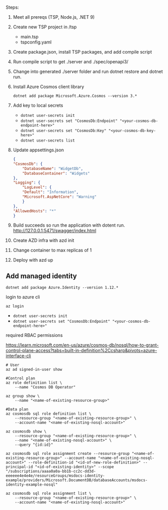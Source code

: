 Steps:

1. Meet all prereqs (TSP, Node.js, .NET 9)
1. Create new TSP project in /tsp
    * main.tsp
    * tspconfig.yaml
1. Create package.json, install TSP packages, and add compile script
1. Run compile script to get ./server and ./spec/openapi3/
1. Change into generated ./server folder and run dotnet restore and dotnet run.
1. Install Azure Cosmos client library

    ```
    dotnet add package Microsoft.Azure.Cosmos --version 3.*
    ```

1. Add key to local secrets

    * `dotnet user-secrets init`
    * `dotnet user-secrets set "CosmosDb:Endpoint" "<your-cosmos-db-endpoint-here>"`
    * `dotnet user-secrets set "CosmosDb:Key" "<your-cosmos-db-key-here>"`
    * `dotnet user-secrets list`

1. Update appsettings.json

    ```json
    {
    "CosmosDb": {
        "DatabaseName": "WidgetDb",
        "DatabaseContainer": "Widgets"
    },
    "Logging": {
        "LogLevel": {
        "Default": "Information",
        "Microsoft.AspNetCore": "Warning"
        }
    },
    "AllowedHosts": "*"
    }
    ```

1. Build succeeds so run the application with dotent run. http://127.0.0.1:5471/swagger/index.html
1. Create AZD infra with azd init
1. Change container to max replicas of 1
1. Deploy with azd up

## Add managed identity 

```
dotnet add package Azure.Identity --version 1.12.*
```

login to azure cli

```
az login
```

* `dotnet user-secrets init`
* `dotnet user-secrets set "CosmosDb:Endpoint" "<your-cosmos-db-endpoint-here>"`

required RBAC permissions

https://learn.microsoft.com/en-us/azure/cosmos-db/nosql/how-to-grant-control-plane-access?tabs=built-in-definition%2Ccsharp&pivots=azure-interface-cli

```
# User
az ad signed-in-user show

#Control plan
az role definition list \
    --name "Cosmos DB Operator"

az group show \
    --name "<name-of-existing-resource-group>"

#Data plan
az cosmosdb sql role definition list \
    --resource-group "<name-of-existing-resource-group>" \
    --account-name "<name-of-existing-nosql-account>"

az cosmosdb show \
    --resource-group "<name-of-existing-resource-group>" \
    --name "<name-of-existing-nosql-account>" \
    --query "{id:id}"

az cosmosdb sql role assignment create --resource-group "<name-of-existing-resource-group>" --account-name "<name-of-existing-nosql-account>" --role-definition-id "<id-of-new-role-definition>" --principal-id "<id-of-existing-identity>" --scope "/subscriptions/aaaa0a0a-bb1b-cc2c-dd3d-eeeeee4e4e4e/resourceGroups/msdocs-identity-example/providers/Microsoft.DocumentDB/databaseAccounts/msdocs-identity-example-nosql"

az cosmosdb sql role assignment list \
    --resource-group "<name-of-existing-resource-group>" \
    --account-name "<name-of-existing-nosql-account>"
```
